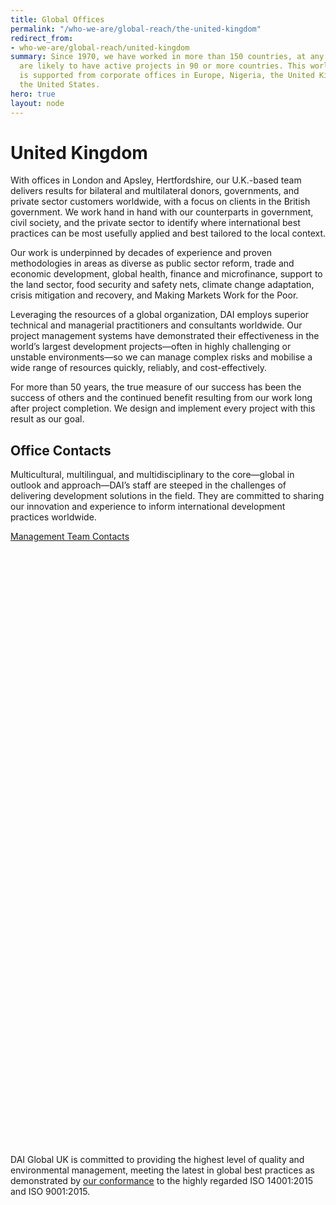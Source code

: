 ```yaml
---
title: Global Offices
permalink: "/who-we-are/global-reach/the-united-kingdom"
redirect_from:
- who-we-are/global-reach/united-kingdom
summary: Since 1970, we have worked in more than 150 countries, at any one time we
  are likely to have active projects in 90 or more countries. This worldwide portfolio
  is supported from corporate offices in Europe, Nigeria, the United Kingdom, and
  the United States.
hero: true
layout: node
---
```


# United Kingdom

With offices in London and Apsley, Hertfordshire, our U.K.-based team delivers results for bilateral and multilateral donors, governments, and private sector customers worldwide, with a focus on clients in the British government. We work hand in hand with our counterparts in government, civil society, and the private sector to identify where international best practices can be most usefully applied and best tailored to the local context.

Our work is underpinned by decades of experience and proven methodologies in areas as diverse as public sector reform, trade and economic development, global health, finance and microfinance, support to the land sector, food security and safety nets, climate change adaptation, crisis mitigation and recovery, and Making Markets Work for the Poor.

Leveraging the resources of a global organization, DAI employs superior technical and managerial practitioners and consultants worldwide. Our project management systems have demonstrated their effectiveness in the world’s largest development projects—often in highly challenging or unstable environments—so we can manage complex risks and mobilise a wide range of resources quickly, reliably, and cost-effectively.

For more than 50 years, the true measure of our success has been the success of others and the continued benefit resulting from our work long after project completion. We design and implement every project with this result as our goal.

## Office Contacts

Multicultural, multilingual, and multidisciplinary to the core—global in outlook and approach—DAI’s staff are steeped in the challenges of delivering development solutions in the field. They are committed to sharing our innovation and experience to inform international development practices worldwide.

<a href="/who-we-are/global-reach/united-kingdom/contacts/management" class="primary-block--button contacts-button">
Management Team Contacts <svg class="redirect" viewBox="0 0 36 70" preserveAspectRatio="xMinYMax meet"><use xlink:href="#redirect"></use></svg></a>

<aside>
  DAI Global UK is committed to providing the highest level of quality and environmental management, meeting the latest in global best practices as demonstrated by <a href="/news/dai-europe-earns-iso-90012015-and-iso-140012015-certifications">our conformance</a> to the highly regarded ISO 14001:2015 and ISO 9001:2015.
</aside>
<div class="eu-badge">
<img src="/uploads/eu-badge.png" alt="">
</div>